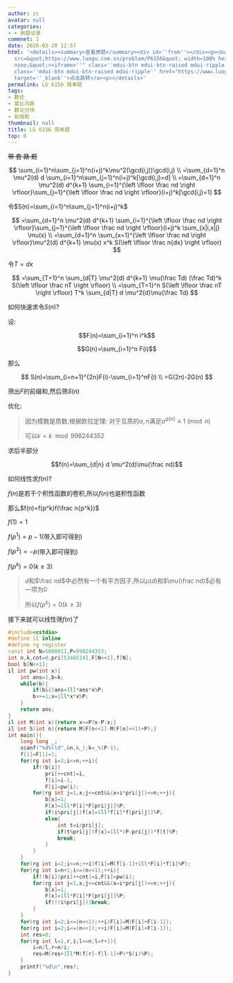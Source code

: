 ```yaml
---
author: zc
avatar: null
categories:
- - 刷题记录
commnet: 1
date: 2020-03-20 12:57
html: '<details><summary>查看原题</summary><div id=''from''></div><p><button onclick="document.getElementById(''from'').innerHTML=''<iframe
  src=&quot;https://www.luogu.com.cn/problem/P6156&quot; width=100% height=800px style=&quot;border:
  none;&quot;><iframe>''" class=''mdui-btn mdui-btn-raised mdui-ripple''>点击加载</button><a
  class=''mdui-btn mdui-btn-raised mdui-ripple'' href="https://www.luogu.com.cn/problem/P6156"
  target=''_blank''>点击跳转</a><p></details>'
permalink: LG 6156 简单题
tags:
- 数论
- 莫比乌斯
- 数论分块
- 前缀和
thumbnail: null
title: LG 6156 简单题
top: 0
---
```

~~带 套 路 题~~

$$
\sum_{i=1}^n\sum_{j=1}^n(i+j)^k\mu^2(\gcd(i,j))\gcd(i,j)
\\
=\sum_{d=1}^n \mu^2(d) d \sum_{i=1}^n\sum_{j=1}^n(i+j)^k[\gcd(i,j)=d]
\\
=\sum_{d=1}^n \mu^2(d) d^{k+1} \sum_{i=1}^{\left \lfloor \frac nd \right \rfloor}\sum_{j=1}^{\left \lfloor \frac nd \right \rfloor}(i+j)^k[\gcd(i,j)=1]
$$

令$S(n)=\sum_{i=1}^n\sum_{j=1}^n(i+j)^k$

$$
=\sum_{d=1}^n \mu^2(d) d^{k+1} \sum_{i=1}^{\left \lfloor \frac nd \right \rfloor}\sum_{j=1}^{\left \lfloor \frac nd \right \rfloor}(i+j)^k \sum_{x|i,x|j} \mu(x)
\\
=\sum_{d=1}^n \sum_{x=1}^{\left \lfloor \frac nd \right \rfloor}\mu^2(d) d^{k+1} \mu(x) x^k S(\left \lfloor \frac n{dx} \right \rfloor)
$$

令$T=dx$

$$
=\sum_{T=1}^n \sum_{d|T} \mu^2(d) d^{k+1} \mu(\frac Td) (\frac Td)^k S(\left \lfloor \frac nT \right \rfloor)
\\
=\sum_{T=1}^n S(\left \lfloor \frac nT \right \rfloor) T^k \sum_{d|T} d \mu^2(d)\mu(\frac Td)
$$

如何快速求令$S(n)$?

设:

$$F(n)=\sum_{i=1}^n i^k$$

$$G(n)=\sum_{i=1}^n F(i)$$

那么

$$
S(n)=\sum_{i=n+1}^{2n}F(i)-\sum_{i=1}^nF(i)
\\
=G(2n)-2G(n)
$$

筛出$F$的前缀和,然后筛$S(n)$

优化:

> 因为模数是质数,根据欧拉定理: 对于互质的$a,n$满足$a^{\varphi(n)} \equiv 1\pmod n$
>
> 可以$k=k \mod 998244352$

求后半部分

$$f(n)=\sum_{d|n} d \mu^2(d)\mu(\frac nd)$$

如何线性求$f(n)$?

$f(n)$是若干个积性函数的卷积,所以$f(n)$也是积性函数

那么$f(n)=f(p^k)f(\frac n{p^k})$

$f(1)=1$

$f(p^1)=p-1$(带入即可得到)

$f(p^2)=-p$(带入即可得到)

$f(p^k)=0(k\ge 3)$

> $d$和$\frac nd$中必然有一个有平方因子,所以$\mu(d)$和$\mu(\frac nd)$必有一项为$0$
> 
> 所以$f(p^k)=0(k\ge 3)$

接下来就可以线性筛$f(n)$了

```cpp
#include<cstdio>
#define il inline
#define rg register
const int N=5000011,P=998244353;
int n,k,cnt=0,pri[5348514],F[N<<1],f[N];
bool b[N<<1];
il int pw(int x){
    int ans=1,b=k;
    while(b){
        if(b&1)ans=1ll*ans*x%P;
        b>>=1;x=1ll*x*x%P;
    }
    return ans;
}
il int M(int x){return x>=P?x-P:x;}
il int S(int n){return M(F[n<<1]-M(F[n]<<1)+P);}
int main(){
    long long _;
    scanf("%d%lld",&n,&_);k=_%(P-1);
    f[1]=F[1]=1;
    for(rg int i=2;i<=n;++i){
        if(!b[i])
            pri[++cnt]=i,
            f[i]=i-1,
            F[i]=pw(i);
        for(rg int j=1,x;j<=cnt&&(x=i*pri[j])<=n;++j){
            b[x]=1;
            F[x]=1ll*F[i]*F[pri[j]]%P;
            if(i%pri[j])f[x]=1ll*f[i]*f[pri[j]]%P;
            else{
                int t=i/pri[j];
                if(t%pri[j])f[x]=1ll*(P-pri[j])*f[t]%P;
                break;
            }
        }
    }
    for(rg int i=2;i<=n;++i)f[i]=M(f[i-1]+1ll*F[i]*f[i]%P);
    for(rg int i=n+1;i<=(n<<1);++i){
        if(!b[i])pri[++cnt]=i,F[i]=pw(i);
        for(rg int j=1,x;j<=cnt&&(x=i*pri[j])<=n;++j){
            b[x]=1;
            F[x]=1ll*F[i]*F[pri[j]]%P;
            if(!(i%pri[j]))break;
        }
    }
    for(rg int i=2;i<=(n<<1);++i)F[i]=M(F[i]+F[i-1]);
    for(rg int i=2;i<=(n<<1);++i)F[i]=M(F[i]+F[i-1]);
    int res=0;
    for(rg int l=1,r,i;l<=n;l=r+1){
        i=n/l,r=n/i;
        res=M(res+1ll*M(f[r]-f[l-1]+P)*S(i)%P);
    }
    printf("%d\n",res);
}
```
